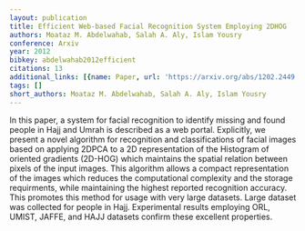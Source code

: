 ```yaml
---
layout: publication
title: Efficient Web-based Facial Recognition System Employing 2DHOG
authors: Moataz M. Abdelwahab, Salah A. Aly, Islam Yousry
conference: Arxiv
year: 2012
bibkey: abdelwahab2012efficient
citations: 13
additional_links: [{name: Paper, url: 'https://arxiv.org/abs/1202.2449'}]
tags: []
short_authors: Moataz M. Abdelwahab, Salah A. Aly, Islam Yousry
---
```

In this paper, a system for facial recognition to identify missing and found
people in Hajj and Umrah is described as a web portal. Explicitly, we present a
novel algorithm for recognition and classifications of facial images based on
applying 2DPCA to a 2D representation of the Histogram of oriented gradients
(2D-HOG) which maintains the spatial relation between pixels of the input
images. This algorithm allows a compact representation of the images which
reduces the computational complexity and the storage requirments, while
maintaining the highest reported recognition accuracy. This promotes this
method for usage with very large datasets. Large dataset was collected for
people in Hajj. Experimental results employing ORL, UMIST, JAFFE, and HAJJ
datasets confirm these excellent properties.